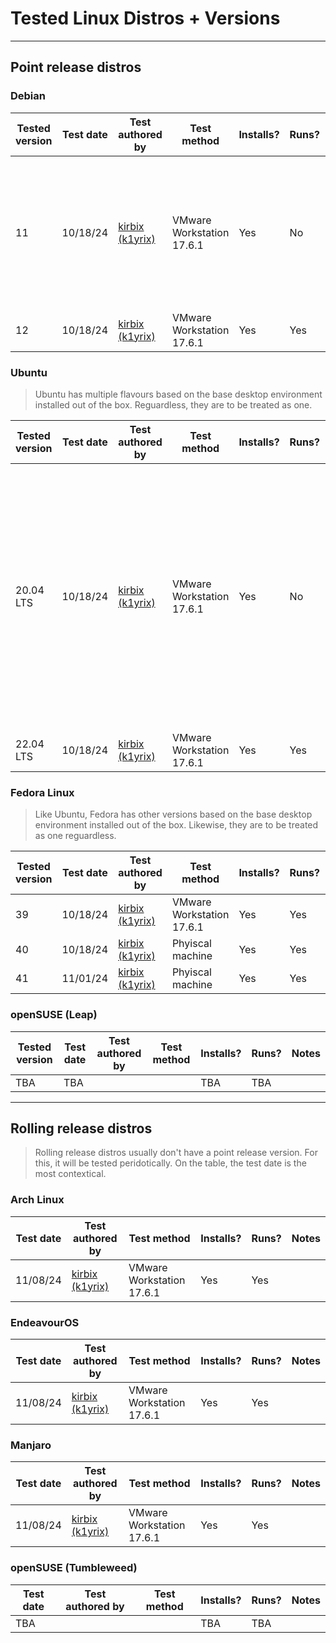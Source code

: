 # Tested Linux Distros + Versions

---

## Point release distros
### Debian
| Tested version | Test date | Test authored by                              | Test method                    | Installs? | Runs? | Notes |
| -------------- | --------- | --------------------------------------------- | ------------------------------ | --------- | ----- | ----- |
| 11             | 10/18/24  | [kirbix (k1yrix)](https://github.com/k1yrix)  | VMware Workstation 17.6.1      | Yes       | No    | Able to pass GPG verification and installs, but does not launch without logs, even with OpenGL invoked |
| 12             | 10/18/24  | [kirbix (k1yrix)](https://github.com/k1yrix)  | VMware Workstation 17.6.1      | Yes       | Yes   |       |

### Ubuntu
> Ubuntu has multiple flavours based on the base desktop environment installed out of the box. Reguardless, they are to be treated as one.

| Tested version | Test date | Test authored by                              | Test method                    | Installs? | Runs? | Notes |
| -------------- | --------- | --------------------------------------------- | ------------------------------ | --------- | ----- | ----- |
| 20.04 LTS      | 10/18/24  | [kirbix (k1yrix)](https://github.com/k1yrix)  | VMware Workstation 17.6.1      | Yes       | No    | Mesa too old to attach to X11, libEGL too old to know if screen is DRI3 capable; despite able to run barebones, unable to install (and therefore run) Roblox under these conditions |
| 22.04 LTS      | 10/18/24  | [kirbix (k1yrix)](https://github.com/k1yrix)  | VMware Workstation 17.6.1      | Yes       | Yes   |       |

### Fedora Linux
> Like Ubuntu, Fedora has other versions based on the base desktop environment installed out of the box. Likewise, they are to be treated as one reguardless.

| Tested version | Test date | Test authored by                              | Test method                    | Installs? | Runs? | Notes |
| -------------- | --------- | --------------------------------------------- | ------------------------------ | --------- | ----- | ----- |
| 39             | 10/18/24  | [kirbix (k1yrix)](https://github.com/k1yrix)  | VMware Workstation 17.6.1      | Yes       | Yes   | EOL version |
| 40             | 10/18/24  | [kirbix (k1yrix)](https://github.com/k1yrix)  | Phyiscal machine               | Yes       | Yes   |       |
| 41             | 11/01/24  | [kirbix (k1yrix)](https://github.com/k1yrix)  | Phyiscal machine               | Yes       | Yes   |       |

### openSUSE (Leap)
| Tested version | Test date | Test authored by                              | Test method            | Installs? | Runs? | Notes |
| -------------- | --------- | --------------------------------------------- | ---------------------- | --------- | ----- | ----- |
| TBA            | TBA       |                                               |                        | TBA       | TBA   |       |

---

## Rolling release distros
> Rolling release distros usually don't have a point release version. For this, it will be tested peridotically. On the table, the test date is the most contextical.

### Arch Linux
| Test date | Test authored by                              | Test method               | Installs? | Runs? | Notes |
| --------- | --------------------------------------------- | ------------------------- | --------- | ----- | ----- |
| 11/08/24  | [kirbix (k1yrix)](https://github.com/k1yrix)  | VMware Workstation 17.6.1 | Yes       | Yes   |       |

### EndeavourOS
| Test date | Test authored by                              | Test method               | Installs? | Runs? | Notes |
| --------- | --------------------------------------------- | ------------------------- | --------- | ----- | ----- |
| 11/08/24  | [kirbix (k1yrix)](https://github.com/k1yrix)  | VMware Workstation 17.6.1 | Yes       | Yes   |       |

### Manjaro
| Test date | Test authored by                              | Test method               | Installs? | Runs? | Notes |
| --------- | --------------------------------------------- | ------------------------- | --------- | ----- | ----- |
| 11/08/24  | [kirbix (k1yrix)](https://github.com/k1yrix)  | VMware Workstation 17.6.1 | Yes       | Yes   |       |

### openSUSE (Tumbleweed)
| Test date | Test authored by                              | Test method               | Installs? | Runs? | Notes |
| --------- | --------------------------------------------- | ------------------------- | --------- | ----- | ----- |
| TBA       |                                               |                           | TBA       | TBA   |       |
